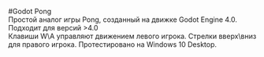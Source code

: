 #Godot Pong  
Простой аналог игры Pong, созданный на движке Godot Engine 4.0.  
Подходит для версий >4.0  
Клавиши W\A управляют движением левого игрока. Стрелки вверх\вниз для правого игрока.
Протестировано на Windows 10 Desktop.